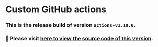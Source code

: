 # Custom GitHub actions
### This is the release build of version `actions-v1.10.0`.
### :pushpin: Please visit [here to view the source code of this version](https://github.com/woocommerce/grow/tree/2ca09d6f21b930111a8fdc4264b04b9960530dc0/packages/github-actions).
